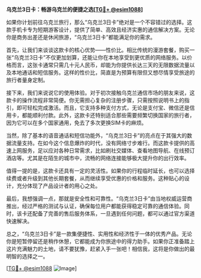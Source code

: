**乌克兰3日卡：畅游乌克兰的便捷之选[[TG💪+ @esim1088](https://t.me/s/esim1088)]**

如果你计划前往乌克兰旅行，那么“乌克兰3日卡”绝对是一个不容错过的选择。这款手机卡专为短期游客设计，提供了简单、高效且经济实惠的通信解决方案。无论你是商务出差还是休闲旅游，“乌克兰3日卡”都能满足你的需求。

首先，让我们来谈谈这款卡的核心优势——性价比。相比传统的漫游套餐，购买一张“乌克兰3日卡”不仅更加划算，还能让你在本地享受到更优质的网络服务。以价格而言，这张卡通常只需几十元人民币，却能为你提供长达三天的无限数据流量以及本地通话和短信服务。这样的性价比，简直是为预算有限但又想尽情享受旅途的旅行者量身定制。

接下来，我们来说说它的使用体验。对于初次接触乌克兰通信市场的朋友来说，这款卡的操作流程非常简便。你无需担心复杂的注册步骤，只需按照说明书上的指引，即可轻松完成激活。而且，它支持多种支付方式，无论是支付宝、微信还是信用卡，都能顺利付款。此外，这款卡还特别适合那些需要频繁切换国家的旅行者，因为它可以在多个国家通用，免去了多次更换SIM卡的麻烦。

当然，除了基本的语音通话和短信功能外，“乌克兰3日卡”的亮点在于其强大的数据流量支持。在如今这个信息爆炸的时代，没有网络寸步难行。而这款卡提供的高速上网服务，足以应对各种日常需求，比如刷社交媒体、查看地图导航、在线预订酒店等。尤其是在陌生的城市中，流畅的网络连接能够极大提升你的出行效率。

值得一提的是，这款卡还具有一定的灵活性。如果你的行程临时延长，也可以选择续费或者升级到其他长期套餐，从而继续享受优惠的价格和服务。这种贴心的设计，充分体现了产品设计者的用心之处。

最后，我想强调一点，那就是安全性和可靠性。“乌克兰3日卡”由当地权威运营商推出，经过严格的测试与认证，确保每位用户都能获得稳定可靠的通信体验。同时，该卡还配备了完善的售后服务体系，一旦遇到任何问题，都可以通过官方渠道快速解决。

总之，“乌克兰3日卡”是一款集便捷性、实用性和经济性于一体的优秀产品。无论你是短暂停留还是稍作休憩，它都能成为你旅途中的得力助手。如果你正准备踏上这片充满魅力的土地，请不要犹豫，赶紧入手一张吧！相信我，这将是你做出的最明智的选择之一。

[[TG💪+ @esim1088](https://t.me/s/esim1088) ![Image](https://i.postimg.cc/4NQfJmqS/Snipaste-2025-05-13-00-14-12.png)]